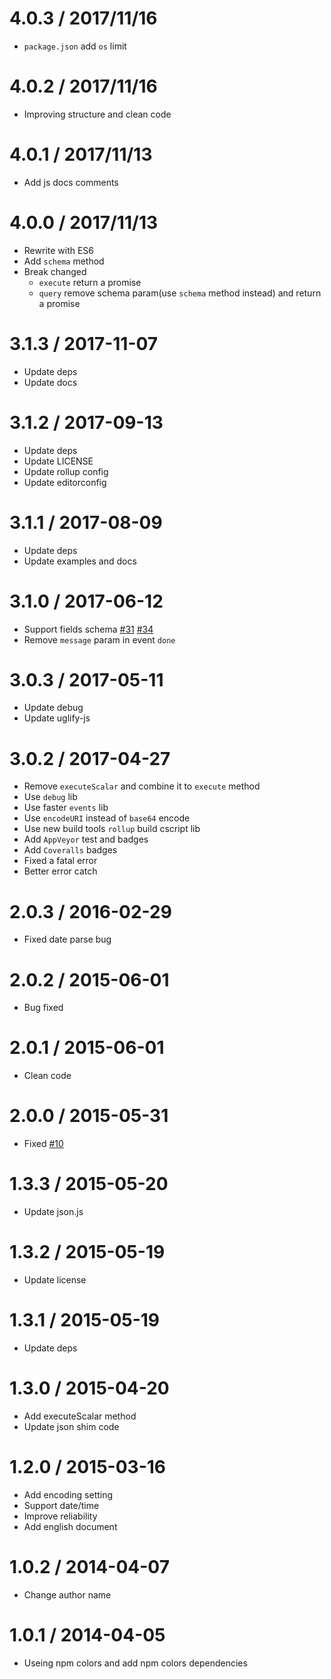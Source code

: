 # 4.0.3 / 2017/11/16
- ```package.json``` add ```os``` limit
# 4.0.2 / 2017/11/16
- Improving structure and clean code
# 4.0.1 / 2017/11/13
- Add js docs comments
# 4.0.0 / 2017/11/13
- Rewrite with ES6
- Add ```schema``` method
- Break changed
  - ```execute``` return a promise
  - ```query``` remove schema param(use ```schema``` method instead) and return a promise
# 3.1.3 / 2017-11-07
- Update deps
- Update docs
# 3.1.2 / 2017-09-13
- Update deps
- Update LICENSE
- Update rollup config
- Update editorconfig
# 3.1.1 / 2017-08-09
- Update deps
- Update examples and docs

# 3.1.0 / 2017-06-12
- Support fields schema [#31](https://github.com/nuintun/node-adodb/issues/31) [#34](https://github.com/nuintun/node-adodb/issues/34)
- Remove ```message``` param in event ```done```

# 3.0.3 / 2017-05-11
- Update debug
- Update uglify-js

# 3.0.2 / 2017-04-27
- Remove `executeScalar` and combine it to `execute` method
- Use `debug` lib
- Use faster `events` lib
- Use `encodeURI` instead of `base64` encode
- Use new build tools `rollup` build cscript lib
- Add `AppVeyor` test and badges
- Add `Coveralls` badges
- Fixed a fatal error
- Better error catch

# 2.0.3 / 2016-02-29
- Fixed date parse bug

# 2.0.2 / 2015-06-01
- Bug fixed

# 2.0.1 / 2015-06-01
- Clean code

# 2.0.0 / 2015-05-31
- Fixed [#10](https://github.com/nuintun/node-adodb/issues/10)

# 1.3.3 / 2015-05-20
- Update json.js

# 1.3.2 / 2015-05-19
- Update license

# 1.3.1 / 2015-05-19
- Update deps

# 1.3.0 / 2015-04-20
- Add executeScalar method
- Update json shim code

# 1.2.0 / 2015-03-16
- Add encoding setting
- Support date/time
- Improve reliability
- Add english document

# 1.0.2 / 2014-04-07
- Change author name

# 1.0.1 / 2014-04-05
- Useing npm colors and add npm colors dependencies

